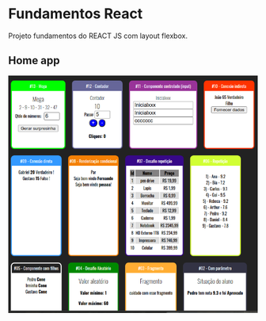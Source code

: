 # Fundamentos React

Projeto fundamentos do REACT JS com layout flexbox.

## Home app 

![](https://github.com/wregin/react-fundamentos/blob/main/shots/home.png?raw=true)


